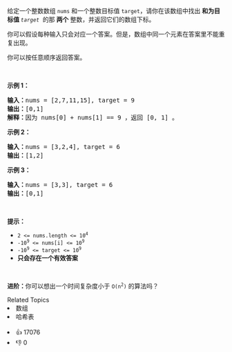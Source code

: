 <p>给定一个整数数组 <code>nums</code>&nbsp;和一个整数目标值 <code>target</code>，请你在该数组中找出 <strong>和为目标值 </strong><em><code>target</code></em>&nbsp; 的那&nbsp;<strong>两个</strong>&nbsp;整数，并返回它们的数组下标。</p>

<p>你可以假设每种输入只会对应一个答案。但是，数组中同一个元素在答案里不能重复出现。</p>

<p>你可以按任意顺序返回答案。</p>

<p>&nbsp;</p>

<p><strong class="example">示例 1：</strong></p>

<pre>
<strong>输入：</strong>nums = [2,7,11,15], target = 9
<strong>输出：</strong>[0,1]
<strong>解释：</strong>因为 nums[0] + nums[1] == 9 ，返回 [0, 1] 。
</pre>

<p><strong class="example">示例 2：</strong></p>

<pre>
<strong>输入：</strong>nums = [3,2,4], target = 6
<strong>输出：</strong>[1,2]
</pre>

<p><strong class="example">示例 3：</strong></p>

<pre>
<strong>输入：</strong>nums = [3,3], target = 6
<strong>输出：</strong>[0,1]
</pre>

<p>&nbsp;</p>

<p><strong>提示：</strong></p>

<ul> 
 <li><code>2 &lt;= nums.length &lt;= 10<sup>4</sup></code></li> 
 <li><code>-10<sup>9</sup> &lt;= nums[i] &lt;= 10<sup>9</sup></code></li> 
 <li><code>-10<sup>9</sup> &lt;= target &lt;= 10<sup>9</sup></code></li> 
 <li><strong>只会存在一个有效答案</strong></li> 
</ul>

<p>&nbsp;</p>

<p><strong>进阶：</strong>你可以想出一个时间复杂度小于 <code>O(n<sup>2</sup>)</code> 的算法吗？</p>

<div><div>Related Topics</div><div><li>数组</li><li>哈希表</li></div></div><br><div><li>👍 17076</li><li>👎 0</li></div>
